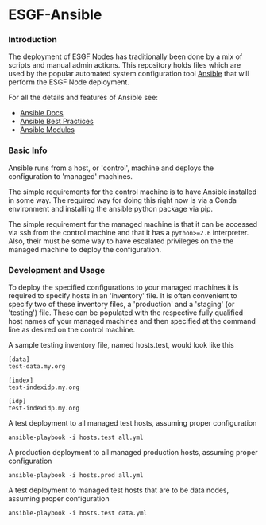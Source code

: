 # ESGF-Ansible

### Introduction

The deployment of ESGF Nodes has traditionally been done by a mix of scripts and manual admin actions. This repository holds files which are used by the popular automated system configuration tool [Ansible](https://www.ansible.com/) that will perform the ESGF Node deployment.

For all the details and features of Ansible see:
- [Ansible Docs](https://docs.ansible.com/)
- [Ansible Best Practices](https://docs.ansible.com/ansible/latest/user_guide/playbooks_best_practices.html)
- [Ansible Modules](https://docs.ansible.com/ansible/latest/modules/modules_by_category.html)

### Basic Info

Ansible runs from a host, or 'control', machine and deploys the configuration to 'managed' machines. 

The simple requirements for the control machine is to have Ansible installed in some way. The required way for doing this right now is via a Conda environment and installing the ansible python package via pip. 

The simple requirement for the managed machine is that it can be accessed via ssh from the control machine and that it has a `python>=2.6` interpreter. Also, their must be some way to have escalated privileges on the the managed machine to deploy the configuration.

### Development and Usage

To deploy the specified configurations to your managed machines it is required to specify hosts in an 'inventory' file. It is often convenient to specify two of these inventory files, a 'production' and a 'staging' (or 'testing') file. These can be populated with the respective fully qualified host names of your managed machines and then specified at the command line as desired on the control machine.

A sample testing inventory file, named hosts.test, would look like this
```
[data]
test-data.my.org

[index]
test-indexidp.my.org

[idp]
test-indexidp.my.org
```

A test deployment to all managed test hosts, assuming proper configuration
```
ansible-playbook -i hosts.test all.yml
```

A production deployment to all managed production hosts, assuming proper configuration
```
ansible-playbook -i hosts.prod all.yml
```

A test deployment to managed test hosts that are to be data nodes, assuming proper configuration
```
ansible-playbook -i hosts.test data.yml
```